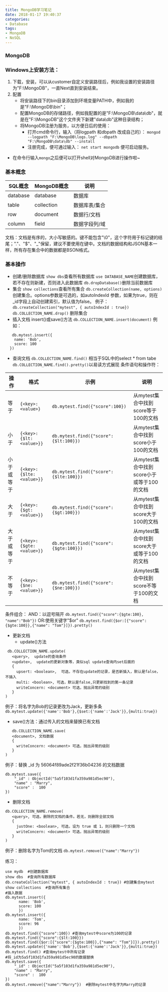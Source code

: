 ```yaml
---
title: MongoDB学习笔记
date: 2018-01-17 19:40:37
categories:
- Database
tags:
- MongoDB
- NoSQL
---
```



### MongoDB
### Windows上安装方法：
1. 下载，安装，可以从customer自定义安装路径后，例如我设置的安装路径为"F:\MongoDB\"，一直Next直到安装结束。
2. 配置
   - 将安装路径下的bin目录添加到环境变量PATH中，例如我的是"F:\MongoDB\bin"；
   - 配置MongoDB的存储路径，例如我配置的是"F:\MongoDB\data\db"，就是在"F:\MongoDB\"这个文件夹下新建"data\db"这种目录结构；
   - 将MongoDB注册为服务，以方便日后的使用：
     - 打开cmd命令行，输入（将logpath 和dbpath 改成自己的）：
    `mongod --logpath "F:\MongoDB\logs.log" --dbpath "F:\MongoDB\data\db" --install`
      - 注册完成，便可通过输入：
      `net start mongodb`
     便可启动服务。
  - 在命令行输入`mongo`之后便可以打开shell对MongoDB进行操作啦~
     
    
### 基本概念

| SQL概念       | MongoDB概念   | 说明         |
| -------------| ------------- |-------------|
| database     | database      | 数据库       |
| table        | collection    | 数据库表/集合 |
| row          | document      | 数据行/文档   |
| column       | field         | 数据字段列/域 |

文档：文档是有序的，大小写敏感的。键不能包含"\0"，这个字符用于标记键的结尾；"."、"$"、"_"保留，建议不要使用在键中。文档的数据结构和JSON基本一样，所有存在集合中的数据都是BSON格式。

### 基本操作

* 创建/删除数据库
 `show dbs`查看所有数据库
 `use DATABASE_NAME`创建数据库，若不存在则新建，否则进入此数据库
 `db.dropDatabase()`删除当前数据库
* 集合
 `show collections`查看所有集合
 `db.createCollection(name, options)` 创建集合。options参数是可选的，如autoIndexId 参数，如果为true，则在_id字段上自动创建索引，默认值为false。
 例子：`db.createCollection("mytest", { autoIndexId : true})`
 `db.COLLECTION_NAME.drop()` 删除集合
* 插入文档
insert()或save()方法
  `db.COLLECTION_NAME.insert(document)` 
  例如：
```
   db.mytest.insert({
  	name: 'Bob',
  	score: 100
  })
```
* 查询文档
`db.COLLECTION_NAME.find()` 相当于SQL中的select * from tabe
`db.COLLECTION_NAME.find().pretty()`以易读方式展现
条件语句和操作符：

| 操作         | 格式           | 示例           | 说明          |
|-------------|----------------|---------------|--------------|
|等于          |`{<key>:<value>}` |`db.mytest.find({"score":100})`          | 从mytest集合中找到score等于100的文档 |
 |小于          |`{<key>:{$lt:<value>}}` |`db.mytest.find({"score":{$lt:100}})`          | 从mytest集合中找到score小于100的文档 |
 |小于或等于          |`{<key>:{$lte:<value>}}` |`db.mytest.find({"score":{$lte:100}})`          | 从mytest集合中找到score小于或等于100的文档 |
 |大于          |`{<key>:{$gt:<value>}}` |`db.mytest.find({"score":{$gt:100}})`          | 从mytest集合中找到score大于100的文档 |
|大于或等于          |`{<key>:{$gte:<value>}}` |`db.mytest.find({"score":{$gte:100}})`          | 从mytest集合中找到score大于或等于100的文档 |
 |不等于          |`{<key>:{$ne:<value>}}` |`db.mytest.find({"score":{$ne:100}})`          | 从mytest集合中找到score不等于100的文档 |
 条件组合：
  AND：以逗号隔开
`db.mytest.find({"score":{$gte:100}, "name":"Bob"})`
 OR:使用关键字"$or"
`db.mytest.find({$or:[{"score":{$gte:100}},{"name": "Tom"}]}).pretty()`

* 更新文档
  - update()方法
```
 db.COLLECTION_NAME.update(
   <query>,  update的查询条件
   <update>,  update的更新对象等，类似sql update查询内set后面的
   {
     upsert: <boolean>,  可选，不存在update的记录，是否新插入，默认是false，不插入
     multi: <boolean>, 可选，默认是false,只更新找到的第一条记录
     writeConcern: <document> 可选，抛出异常的级别
   }
)
```

 例子：将名字为Bob的记录更改为Jack，更新多条
 `db.mytest.update({'name':'Bob'},{$set:{'name':'Jack'}},{multi:true})`
 -  save()方法：通过传入的文档来替换已有文档
```
   db.COLLECTION_NAME.save(
   <document>, 文档数据
   {
     writeConcern: <document> 可选，抛出异常的级别
   }
)
```

例子：替换 _id 为 56064f89ade2f21f36b04236 的文档数据
```
db.mytest.save({
    "_id" : ObjectId("5a5f103d1fa359a981d5ec90"),
    "name" : "Marry",
    "score" :  100
})
```

* 删除文档
```
db.COLLECTION_NAME.remove(
   <query>, 可选，删除的文档的条件。若无，则删除全部文档
   {
     justOne: <boolean>, 可选，设为 true 或 1，则只删除一个文档
     writeConcern: <document> 可选，抛出异常的级别
   }
)
```
例子：删除名字为Tom的文档
`db.mytest.remove({"name":"Marry"})`

练习：
```
use mydb  #创建数据库
show dbs  #查询所有数据库
db.createCollection("mytest", { autoIndexId : true}) #创建集合mytest
show collections  #查询所有集合
#插入数据
db.mytest.insert({
      name: 'Bob',
      score: 100
      })
db.mytest.insert({
      name: 'Tom',
      score: 96
      })
db.mytest.find({"score":100}) #查询mytest中score为100的记录
db.mytest.find({"score":{$lt:100}})
db.mytest.find({$or:[{"score":{$gte:100}},{"name": "Tom"}]}).pretty()
db.mytest.update({'name':'Bob'},{$set:{'name':'Jack'}},{multi:true})
db.mytest.find() #查询mytest中所有记录
#将_id为5a5f103d1fa359a981d5ec90的数据替换
db.mytest.save({
    "_id" : ObjectId("5a5f103d1fa359a981d5ec90"),
    "name" : "Marry",
    "score" :  100
})
db.mytest.remove({"name":"Marry"})  #删除mytest中名字为Marry的记录
```
  
 